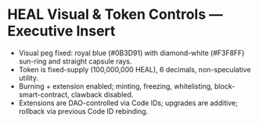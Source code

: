 # HEAL Visual & Token Controls — Executive Insert

- Visual peg fixed: royal blue (#0B3D91) with diamond-white (#F3F8FF) sun-ring and straight capsule rays.
- Token is fixed-supply (100,000,000 HEAL), 6 decimals, non-speculative utility.
- Burning + extension enabled; minting, freezing, whitelisting, block-smart-contract, clawback disabled.
- Extensions are DAO-controlled via Code IDs; upgrades are additive; rollback via previous Code ID rebinding.
